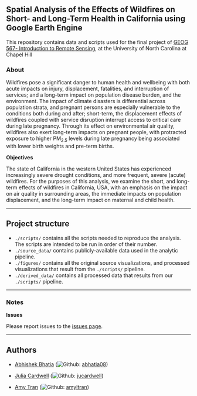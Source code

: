 ## Spatial Analysis of the Effects of Wildfires on Short- and Long-Term Health  in California using Google Earth Engine

This repository contains data and scripts used for the final project of [GEOG 567- Introduction to Remote Sensing](https://catalog.unc.edu/courses/geog/), at the University of North Carolina at Chapel Hill  

### About 

Wildfires pose a significant danger to human health and wellbeing with both acute impacts on injury, displacement, fatalities, and interruption of services; and a long-term impact on population disease burden, and the environment. The impact of climate disasters is differential across population strata, and pregnant persons are especially vulnerable to the conditions both during and after; short-term, the displacement effects of wildfires coupled with service disruption interrupt access to critical care during late pregnancy. Through its effect on environmental air quality, wildfires also exert long-term impacts on pregnant people, with protracted exposure to higher PM<sub>2.5</sub> levels during late pregnancy being associated with lower birth weights and pre-term births.


**Objectives**

The state of California in the western United States has experienced increasingly severe drought conditions, and more frequent, severe (acute) wildfires. For the purposes of this analysis, we examine the short, and long-term effects of wildfires in California, USA, with an emphasis on the impact on air quality in surrounding areas, the immediate impacts on population displacement, and the long-term impact on maternal and child health. 

---
## Project structure 

  - `./scripts/` contains all the scripts needed to reproduce the analysis. The scripts are intended to be run in order of their number.
  - `./source_data/` contains publicly-available data used in the analytic pipeline.
  - `./figures/` contains all the original source visualizations, and processed visualizations that result from the `./scripts/` pipeline.
  - `./derived_data/` contains all processed data that results from our `./scripts/` pipeline.
---

### Notes

**Issues**

Please report issues to the [issues page](https://github.com/abhatia08/geog567-fall22/issues).

---
## Authors

- [Abhishek Bhatia](https://abhatia.me/) (![Github](http://i.imgur.com/9I6NRUm.png): [abhatia08](https://github.com/abhatia08)) 

- [Julia Cardwell](https://tarheels.live/juliacardwell/) (![Github](http://i.imgur.com/9I6NRUm.png): [jucardwell](https://github.com/jucardwell)) 
  
- [Amy Tran]() (![Github](http://i.imgur.com/9I6NRUm.png): [amyltran](https://github.com/amyltran)) 
